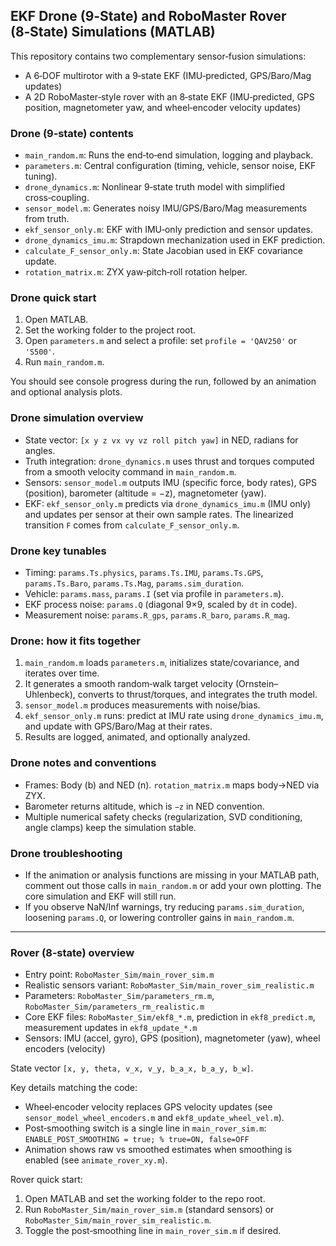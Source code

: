 ## EKF Drone (9‑State) and RoboMaster Rover (8‑State) Simulations (MATLAB)

This repository contains two complementary sensor‑fusion simulations:
- A 6‑DOF multirotor with a 9‑state EKF (IMU‑predicted, GPS/Baro/Mag updates)
- A 2D RoboMaster‑style rover with an 8‑state EKF (IMU‑predicted, GPS position, magnetometer yaw, and wheel‑encoder velocity updates)

### Drone (9‑state) contents
- `main_random.m`: Runs the end‑to‑end simulation, logging and playback.
- `parameters.m`: Central configuration (timing, vehicle, sensor noise, EKF tuning).
- `drone_dynamics.m`: Nonlinear 9‑state truth model with simplified cross‑coupling.
- `sensor_model.m`: Generates noisy IMU/GPS/Baro/Mag measurements from truth.
- `ekf_sensor_only.m`: EKF with IMU‑only prediction and sensor updates.
- `drone_dynamics_imu.m`: Strapdown mechanization used in EKF prediction.
- `calculate_F_sensor_only.m`: State Jacobian used in EKF covariance update.
- `rotation_matrix.m`: ZYX yaw‑pitch‑roll rotation helper.

### Drone quick start
1) Open MATLAB.
2) Set the working folder to the project root.
3) Open `parameters.m` and select a profile: set `profile = 'QAV250'` or `'S500'`.
4) Run `main_random.m`.

You should see console progress during the run, followed by an animation and optional analysis plots.

### Drone simulation overview
- State vector: `[x y z vx vy vz roll pitch yaw]` in NED, radians for angles.
- Truth integration: `drone_dynamics.m` uses thrust and torques computed from a smooth velocity command in `main_random.m`.
- Sensors: `sensor_model.m` outputs IMU (specific force, body rates), GPS (position), barometer (altitude = −z), magnetometer (yaw).
- EKF: `ekf_sensor_only.m` predicts via `drone_dynamics_imu.m` (IMU only) and updates per sensor at their own sample rates. The linearized transition `F` comes from `calculate_F_sensor_only.m`.

### Drone key tunables
- Timing: `params.Ts.physics`, `params.Ts.IMU`, `params.Ts.GPS`, `params.Ts.Baro`, `params.Ts.Mag`, `params.sim_duration`.
- Vehicle: `params.mass`, `params.I` (set via profile in `parameters.m`).
- EKF process noise: `params.Q` (diagonal 9×9, scaled by `dt` in code).
- Measurement noise: `params.R_gps`, `params.R_baro`, `params.R_mag`.

### Drone: how it fits together
1) `main_random.m` loads `parameters.m`, initializes state/covariance, and iterates over time.
2) It generates a smooth random‑walk target velocity (Ornstein–Uhlenbeck), converts to thrust/torques, and integrates the truth model.
3) `sensor_model.m` produces measurements with noise/bias.
4) `ekf_sensor_only.m` runs: predict at IMU rate using `drone_dynamics_imu.m`, and update with GPS/Baro/Mag at their rates.
5) Results are logged, animated, and optionally analyzed.

### Drone notes and conventions
- Frames: Body (b) and NED (n). `rotation_matrix.m` maps body→NED via ZYX.
- Barometer returns altitude, which is `−z` in NED convention.
- Multiple numerical safety checks (regularization, SVD conditioning, angle clamps) keep the simulation stable.

### Drone troubleshooting
- If the animation or analysis functions are missing in your MATLAB path, comment out those calls in `main_random.m` or add your own plotting. The core simulation and EKF will still run.
- If you observe NaN/Inf warnings, try reducing `params.sim_duration`, loosening `params.Q`, or lowering controller gains in `main_random.m`.
---

### Rover (8‑state) overview
- Entry point: `RoboMaster_Sim/main_rover_sim.m`
- Realistic sensors variant: `RoboMaster_Sim/main_rover_sim_realistic.m`
- Parameters: `RoboMaster_Sim/parameters_rm.m`, `RoboMaster_Sim/parameters_rm_realistic.m`
- Core EKF files: `RoboMaster_Sim/ekf8_*.m`, prediction in `ekf8_predict.m`, measurement updates in `ekf8_update_*.m`
- Sensors: IMU (accel, gyro), GPS (position), magnetometer (yaw), wheel encoders (velocity)

State vector `[x, y, theta, v_x, v_y, b_a_x, b_a_y, b_w]`.

Key details matching the code:
- Wheel‑encoder velocity replaces GPS velocity updates (see `sensor_model_wheel_encoders.m` and `ekf8_update_wheel_vel.m`).
- Post‑smoothing switch is a single line in `main_rover_sim.m`:
  `ENABLE_POST_SMOOTHING = true; % true=ON, false=OFF`
- Animation shows raw vs smoothed estimates when smoothing is enabled (see `animate_rover_xy.m`).

Rover quick start:
1) Open MATLAB and set the working folder to the repo root.
2) Run `RoboMaster_Sim/main_rover_sim.m` (standard sensors) or `RoboMaster_Sim/main_rover_sim_realistic.m`.
3) Toggle the post‑smoothing line in `main_rover_sim.m` if desired.

